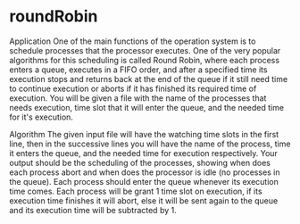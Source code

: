 # roundRobin

 Application
One of the main functions of the operation system is to schedule processes that
the processor executes. One of the very popular algorithms for this scheduling
is called Round Robin, where each process enters a queue, executes in a FIFO
order, and after a specified time its execution stops and returns back at the end
of the queue if it still need time to continue execution or aborts if it has finished
its required time of execution.
You will be given a file with the name of the processes that needs execution,
time slot that it will enter the queue, and the needed time for it's execution.

 Algorithm
The given input file will have the watching time slots in the first line, then in the successive lines
you will have the name of the process, time it enters the queue, and the needed time for
execution respectively.
Your output should be the scheduling of the processes, showing when does each process abort
and when does the processor is idle (no processes in the queue).
Each process should enter the queue whenever its execution time comes.
Each process will be grant 1 time slot on execution, if its execution time finishes it will abort,
else it will be sent again to the queue and its execution time will be subtracted by 1.
